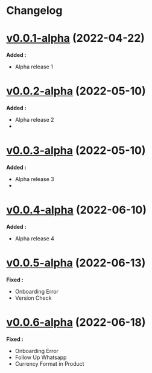 # Changelog

# [v0.0.1-alpha]() (2022-04-22)

**Added :**

- Alpha release 1

# [v0.0.2-alpha]() (2022-05-10)

**Added :**

- Alpha release 2
-

# [v0.0.3-alpha]() (2022-05-10)

**Added :**

- Alpha release 3
-

# [v0.0.4-alpha]() (2022-06-10)

**Added :**

- Alpha release 4

# [v0.0.5-alpha]() (2022-06-13)

**Fixed :**

- Onboarding Error
- Version Check

# [v0.0.6-alpha]() (2022-06-18)

**Fixed :**

- Onboarding Error
- Follow Up Whatsapp
- Currency Format in Product